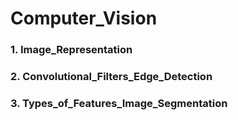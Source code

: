 # Computer_Vision
### 1. Image_Representation
### 2. Convolutional_Filters_Edge_Detection
### 3. Types_of_Features_Image_Segmentation
